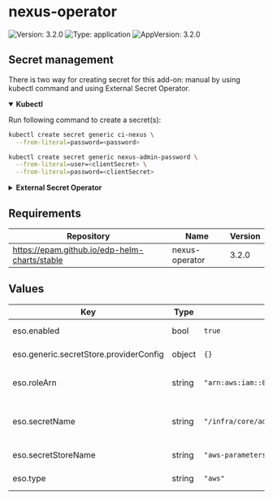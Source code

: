 # nexus-operator

![Version: 3.2.0](https://img.shields.io/badge/Version-3.2.0-informational?style=flat-square) ![Type: application](https://img.shields.io/badge/Type-application-informational?style=flat-square) ![AppVersion: 3.2.0](https://img.shields.io/badge/AppVersion-3.2.0-informational?style=flat-square)

## Secret management

There is two way for creating secret for this add-on: manual by using kubectl command and using External Secret Operator.

<details open>
<summary><b>Kubectl</b></summary>

Run following command to create a secret(s):
```bash
kubectl create secret generic ci-nexus \
  --from-literal=password=<password>
```

```bash
kubectl create secret generic nexus-admin-password \
  --from-literal=user=<clientSecret> \
  --from-literal=password=<clientSecret>
```

</details>

<details>
<summary><b>External Secret Operator</b></summary>

Update [values.yaml](values.yaml) to enable ESO:

```yaml
eso:
  # -- Install components of the ESO.
  enabled: true
```

AWS Parameter Store structure:

```json
{
  "nexus": {
    "user": "<user>",
    "password": "<password>"
  },
  "ci-nexus": {
    "password": "<password>"
  }
}
```

</details>

## Requirements

| Repository | Name | Version |
|------------|------|---------|
| https://epam.github.io/edp-helm-charts/stable | nexus-operator | 3.2.0 |

## Values

| Key | Type | Default | Description |
|-----|------|---------|-------------|
| eso.enabled | bool | `true` | Install components of the ESO. |
| eso.generic.secretStore.providerConfig | object | `{}` | Defines SecretStore provider configuration. |
| eso.roleArn | string | `"arn:aws:iam::012345678910:role/AWSIRSA_Shared_ExternalSecretOperatorAccess"` | Role ARN for the ExternalSecretOperator to assume. |
| eso.secretName | string | `"/infra/core/addons/nexus-operator"` | Value name in AWS ParameterStore, AWS SecretsManager or other Secret Store. |
| eso.secretStoreName | string | `"aws-parameterstore"` | Defines Secret Store name. |
| eso.type | string | `"aws"` | Defines provider type. One of `aws` or `generic`. |
